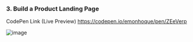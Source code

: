 ### 3. Build a Product Landing Page

CodePen Link (Live Preview) https://codepen.io/emonhoque/pen/ZEeVerp 

![image](https://user-images.githubusercontent.com/56671915/122029237-4a30d180-cdff-11eb-83af-3b5a81e11632.png)
